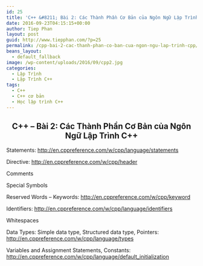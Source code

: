 ```yaml
---
id: 25
title: 'C++ &#8211; Bài 2: Các Thành Phần Cơ Bản của Ngôn Ngữ Lập Trình C++'
date: 2016-09-23T04:15:15+00:00
author: Tiep Phan
layout: post
guid: http://www.tiepphan.com/?p=25
permalink: /cpp-bai-2-cac-thanh-phan-co-ban-cua-ngon-ngu-lap-trinh-cpp/
beans_layout:
  - default_fallback
image: /wp-content/uploads/2016/09/cpp2.jpg
categories:
  - Lập Trình
  - Lập Trình C++
tags:
  - C++
  - C++ cơ bản
  - Học lập trình C++
---
```

<h2 style="text-align: center;">
  C++ &#8211; Bài 2: Các Thành Phần Cơ Bản của Ngôn Ngữ Lập Trình C++
</h2>

Statements: <a class=" yt-uix-servicelink " href="http://en.cppreference.com/w/cpp/language/statements" target="_blank" rel="nofollow" data-url="http://en.cppreference.com/w/cpp/language/statements" data-servicelink="CDEQ6TgiEwixrNvFz6TPAhXEKlgKHdvRAzQo-B0">http://en.cppreference.com/w/cpp/language/statements</a>
  
Directive: <a class=" yt-uix-servicelink " href="http://en.cppreference.com/w/cpp/header" target="_blank" rel="nofollow" data-url="http://en.cppreference.com/w/cpp/header" data-servicelink="CDEQ6TgiEwixrNvFz6TPAhXEKlgKHdvRAzQo-B0">http://en.cppreference.com/w/cpp/header</a>

<!--more-->

Comments
  
Special Symbols
  
Reserved Words &#8211; Keywords: <a class=" yt-uix-servicelink " href="http://en.cppreference.com/w/cpp/keyword" target="_blank" rel="nofollow" data-url="http://en.cppreference.com/w/cpp/keyword" data-servicelink="CDEQ6TgiEwixrNvFz6TPAhXEKlgKHdvRAzQo-B0">http://en.cppreference.com/w/cpp/keyword</a>
  
Identifiers: <a class=" yt-uix-servicelink " href="http://en.cppreference.com/w/cpp/language/identifiers" target="_blank" rel="nofollow" data-url="http://en.cppreference.com/w/cpp/language/identifiers" data-servicelink="CDEQ6TgiEwixrNvFz6TPAhXEKlgKHdvRAzQo-B0">http://en.cppreference.com/w/cpp/language/identifiers</a>
  
Whitespaces
  
Data Types: Simple data type, Structured data type, Pointers: <a class=" yt-uix-servicelink " href="http://en.cppreference.com/w/cpp/language/types" target="_blank" rel="nofollow" data-url="http://en.cppreference.com/w/cpp/language/types" data-servicelink="CDEQ6TgiEwixrNvFz6TPAhXEKlgKHdvRAzQo-B0">http://en.cppreference.com/w/cpp/language/types</a>
  
Variables and Assignment Statements, Constants: <a class=" yt-uix-servicelink " href="http://en.cppreference.com/w/cpp/language/default_initialization" target="_blank" rel="nofollow" data-url="http://en.cppreference.com/w/cpp/language/default_initialization" data-servicelink="CDEQ6TgiEwixrNvFz6TPAhXEKlgKHdvRAzQo-B0">http://en.cppreference.com/w/cpp/language/default_initialization</a>